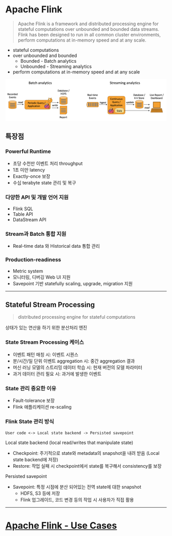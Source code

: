 
# Apache Flink

> Apache Flink is a framework and distributed processing engine for stateful computations over unbounded and bounded data streams. Flink has been designed to run in all common cluster environments, perform computations at in-memory speed and at any scale.

- stateful computations
- over unbounded and bounded
  - Bounded - Batch analytics
  - Unbounded - Streaming analytics
- perform computations at in-memory speed and at any scale

![Flink Batch, Streaming analytics](./img/batch-stream-analytics.png)

## 특장점

### Powerful Runtime

- 초당 수천만 이벤트 처리 throughput
- 1초 미만 latency
- Exactly-once 보장
- 수십 terabyte state 관리 및 복구

### 다양한 API 및 개발 언어 지원

- Flink SQL
- Table API
- DataStream API

### Stream과 Batch 통합 지원 

- Real-time data 와 Historical data 통합 관리

### Production-readiness

- Metric system
- 모니터링, 디버깅 Web UI 지원
- Savepoint 기반 statefully scaling, upgrade, migration 지원

---

## Stateful Stream Processing

> distributed processing engine for stateful computations

상태가 있는 연산을 하기 위한 분산처리 엔진 

### State Stream Processing 케이스

- 이벤트 패턴 매칭 시: 이벤트 시퀀스
- 분/시간/일 단위 이벤트 aggregation 시: 중간 aggregation 결과
- 머신 러닝 모델의 스트리밍 데이터 학습 시: 현재 버전의 모델 파라미터
- 과거 데이터 관리 필요 시: 과거에 발생한 이벤트

### State 관리 중요한 이유

- Fault-tolerance 보장
- Flink 애플리케이션 re-scaling

### Flink State 관리 방식

```
User code <-> Local state backend -> Persisted savepoint
```

Local state backend (local read/writes that manipulate state)
- Checkpoint: 주기적으로 state와 metadata의 snapshot을 내려 받음 (Local state backend에 저장)
- Restore: 작업 실패 시 checkpoint에서 state를 복구해서 consistency를 보장

Persisted savepoint
- Savepoint: 특정 시점에 분산 되어있는 전역 state에 대한 snapshot
  - HDFS, S3 등에 저장
  - Flink 업그레이드, 코드 변경 등의 작업 시 사용자가 직접 활용

---

# [Apache Flink - Use Cases](https://flink.apache.org/what-is-flink/use-cases/)


